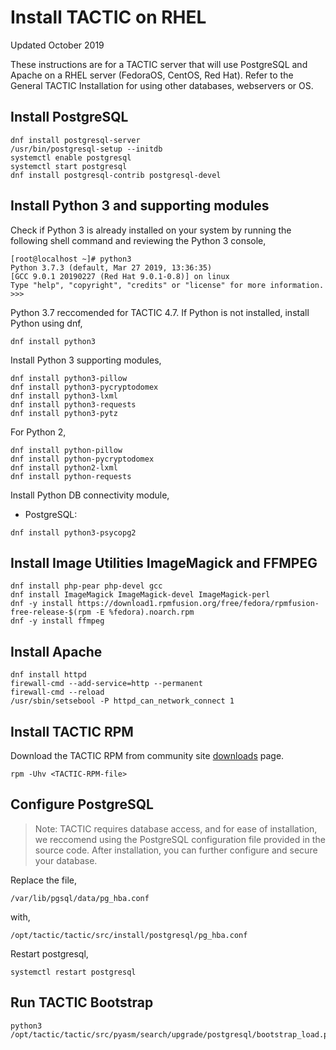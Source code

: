 # Install TACTIC on RHEL

Updated October 2019

These instructions are for a TACTIC server that will use PostgreSQL and Apache on a RHEL server (FedoraOS, CentOS, Red Hat). Refer to the General TACTIC Installation for using other databases, webservers or OS. 



## Install PostgreSQL

```
dnf install postgresql-server
/usr/bin/postgresql-setup --initdb
systemctl enable postgresql
systemctl start postgresql
dnf install postgresql-contrib postgresql-devel
```




## Install Python 3 and supporting modules

Check if Python 3 is already installed on your system by running the following shell command and reviewing the Python 3 console,

```
[root@localhost ~]# python3
Python 3.7.3 (default, Mar 27 2019, 13:36:35)
[GCC 9.0.1 20190227 (Red Hat 9.0.1-0.8)] on linux
Type "help", "copyright", "credits" or "license" for more information.
>>>
```

Python 3.7 reccomended for TACTIC 4.7. If Python is not installed, install Python using dnf,


```
dnf install python3
```

Install Python 3 supporting modules,

```
dnf install python3-pillow
dnf install python3-pycryptodomex
dnf install python3-lxml
dnf install python3-requests
dnf install python3-pytz
```

For Python 2,

```
dnf install python-pillow
dnf install python-pycryptodomex
dnf install python2-lxml
dnf install python-requests
```

Install Python DB connectivity module,

- PostgreSQL:
```
dnf install python3-psycopg2
```


## Install Image Utilities ImageMagick and FFMPEG

```
dnf install php-pear php-devel gcc
dnf install ImageMagick ImageMagick-devel ImageMagick-perl
dnf -y install https://download1.rpmfusion.org/free/fedora/rpmfusion-free-release-$(rpm -E %fedora).noarch.rpm
dnf -y install ffmpeg
```

## Install Apache

```
dnf install httpd
firewall-cmd --add-service=http --permanent
firewall-cmd --reload
/usr/sbin/setsebool -P httpd_can_network_connect 1
```


## Install TACTIC RPM

Download the TACTIC RPM from community site <a href="http://community.southpawtech.com/tactic/community/downloads">downloads</a> page.

```
rpm -Uhv <TACTIC-RPM-file>
```

## Configure PostgreSQL

> Note: TACTIC requires database access, and for ease of installation, we reccomend using the PostgreSQL configuration file provided in the source code. After installation, you can further configure and secure your database. 

Replace the file, 

    /var/lib/pgsql/data/pg_hba.conf 
    
with, 

    /opt/tactic/tactic/src/install/postgresql/pg_hba.conf

Restart postgresql,

```
systemctl restart postgresql
```


## Run TACTIC Bootstrap

```
python3 /opt/tactic/tactic/src/pyasm/search/upgrade/postgresql/bootstrap_load.py
```



